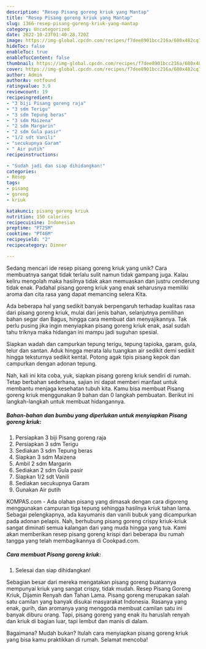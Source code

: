 ```yaml
---
description: "Resep Pisang goreng kriuk yang Mantap"
title: "Resep Pisang goreng kriuk yang Mantap"
slug: 1366-resep-pisang-goreng-kriuk-yang-mantap
category: Uncategorized
date: 2022-10-23T01:40:28.720Z
image: https://img-global.cpcdn.com/recipes/f7dee8901bcc216a/680x482cq70/pisang-goreng-kriuk-foto-resep-utama.jpg
hideToc: false
enableToc: true
enableTocContent: false
thumbnail: https://img-global.cpcdn.com/recipes/f7dee8901bcc216a/680x482cq70/pisang-goreng-kriuk-foto-resep-utama.jpg
cover: https://img-global.cpcdn.com/recipes/f7dee8901bcc216a/680x482cq70/pisang-goreng-kriuk-foto-resep-utama.jpg
author: Admin
authorAv: notfound
ratingvalue: 3.9
reviewcount: 19
recipeingredient:
- "3 biji Pisang goreng raja"
- "3 sdm Terigu"
- "3 sdm Tepung beras"
- "3 sdm Maizena"
- "2 sdm Margarin"
- "2 sdm Gula pasir"
- "1/2 sdt Vanili"
- "secukupnya Garam"
- " Air putih"
recipeinstructions:

- "Sudah jadi dan siap dihidangkan!"
categories:
- Resep
tags:
- pisang
- goreng
- kriuk

katakunci: pisang goreng kriuk 
nutrition: 150 calories
recipecuisine: Indonesian
preptime: "PT25M"
cooktime: "PT46M"
recipeyield: "2"
recipecategory: Dinner

---
```





Sedang mencari ide resep pisang goreng kriuk yang unik? Cara membuatnya sangat tidak terlalu sulit namun tidak gampang juga. Kalau keliru mengolah maka hasilnya tidak akan memuaskan dan justru cenderung tidak enak. Padahal pisang goreng kriuk yang enak seharusnya memiliki aroma dan cita rasa yang dapat memancing selera Kita.





Ada beberapa hal yang sedikit banyak berpengaruh terhadap kualitas rasa dari pisang goreng kriuk, mulai dari jenis bahan, selanjutnya pemilihan bahan segar dan Bagus, hingga cara membuat dan menyajikannya. Tak perlu pusing jika ingin menyiapkan pisang goreng kriuk enak,      asal sudah tahu triknya maka hidangan ini mampu jadi suguhan spesial.














Siapkan wadah dan campurkan tepung terigu, tepung tapioka, garam, gula, telur dan santan. Aduk hingga merata lalu tuangkan air sedikit demi sedikit hingga teksturnya sedikit kental. Potong agak tipis pisang kepok dan campurkan dengan adonan tepung.






Nah, kali ini kita coba, yuk, siapkan pisang goreng kriuk sendiri di rumah. Tetap berbahan sederhana, sajian ini dapat memberi manfaat untuk membantu menjaga kesehatan tubuh kita. Kamu bisa membuat Pisang goreng kriuk menggunakan 9 bahan dan 0 langkah pembuatan. Berikut ini langkah-langkah untuk membuat hidangannya.

<!--inarticleads1-->

##### Bahan-bahan dan bumbu yang diperlukan untuk menyiapkan Pisang goreng kriuk:

1. Persiapkan 3 biji Pisang goreng raja
1. Persiapkan 3 sdm Terigu
1. Sediakan 3 sdm Tepung beras
1. Siapkan 3 sdm Maizena
1. Ambil 2 sdm Margarin
1. Sediakan 2 sdm Gula pasir
1. Siapkan 1/2 sdt Vanili
1. Sediakan secukupnya Garam
1. Gunakan  Air putih


KOMPAS.com - Ada olahan pisang yang dimasak dengan cara digoreng menggunakan campuran tiga tepung sehingga hasilnya kriuk tahan lama. Sebagai pelengkapnya, ada kayumanis dan vanili bubuk yang dicampurkan pada adonan pelapis. Nah, berhubung pisang goreng crispy kriuk-kriuk sangat diminati semua kalangan dari yang muda hingga yang tua. Kami akan memberikan resep pisang goreng krispi dari beberapa ibu rumah tangga yang telah membagikannya di Cookpad.com. 

<!--inarticleads2-->

##### Cara membuat Pisang goreng kriuk:


1. Selesai dan siap dihidangkan!

Sebagian besar dari mereka mengatakan pisang goreng buatannya mempunyai kriuk yang sangat crispy, tidak mudah. Resep Pisang Goreng Kriuk, Dijamin Renyah dan Tahan Lama. Pisang goreng merupakan salah satu camilan yang banyak disukai masyarakat Indonesia. Rasanya yang enak, gurih, dan aromanya yang menggoda membuat camilan satu ini banyak diburu orang. Tapi, pisang goreng yang enak itu haruslah renyah dan kriuk di bagian luar, tapi lembut dan manis di dalam. 

Bagaimana? Mudah bukan? Itulah cara menyiapkan pisang goreng kriuk yang bisa kamu praktikkan di rumah. Selamat mencoba!
